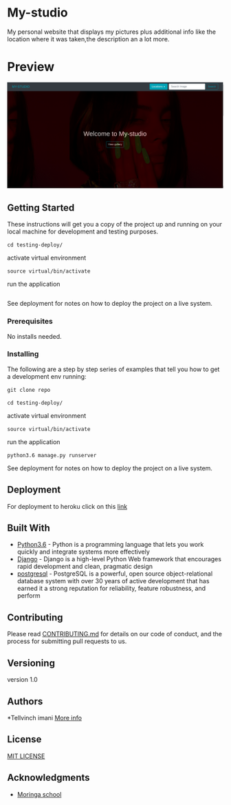# My-studio

My personal website that displays my pictures plus additional info like the location where it was taken,the description an a lot more.

# Preview

![](screenshot.png)

## Getting Started

These instructions will get you a copy of the project up and running on your local machine for development and testing purposes.

```
cd testing-deploy/
```

activate virtual environment

```
source virtual/bin/activate
```

run the application

```python3.6 manage.py runserver

```

See deployment for notes on how to deploy the project on a live system.

### Prerequisites

No installs needed.

### Installing

The following are a step by step series of examples that tell you how to get a development env running:

```
git clone repo
```

```
cd testing-deploy/

```

activate virtual environment

```
source virtual/bin/activate

```

run the application

```
python3.6 manage.py runserver

```

See deployment for notes on how to deploy the project on a live system.

## Deployment

For deployment to heroku click on this [link](https://gist.github.com/newtonkiragu/42f2500e56d9c2375a087233587eddd0)

## Built With

- [Python3.6](https://www.python.org/) - Python is a programming language that lets you work quickly
  and integrate systems more effectively
- [Django](https://www.djangoproject.com/) - Django is a high-level Python Web framework that encourages rapid development and clean, pragmatic design
- [postgresql](https://www.postgresql.org/) - PostgreSQL is a powerful, open source object-relational database system with over 30 years of active development that has earned it a strong reputation for reliability, feature robustness, and perform

## Contributing

Please read [CONTRIBUTING.md](https://gist.github.com/PurpleBooth/b24679402957c63ec426) for details on our code of conduct, and the process for submitting pull requests to us.

## Versioning

version 1.0

## Authors

\*Tellvinch imani [More info](https://github.com/Tellvinch)

## License

[MIT LICENSE](https://github.com/Tellvinch/My-studio/blob/master/LICENSE.md)

## Acknowledgments

- [Moringa school](https://moringaschool.com/)
